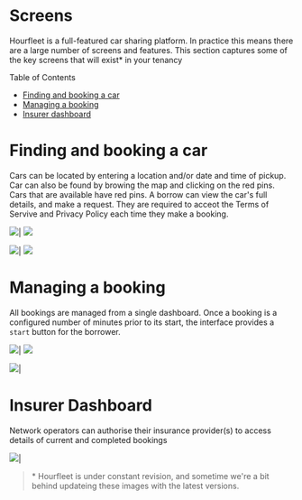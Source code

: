 # Screens  

Hourfleet is a full-featured car sharing platform. In practice this means there are a large number of screens and features. This section captures some of the key screens that will exist* in your tenancy

Table of Contents  
- [Finding and booking a car](#finding-and-booking-a-car)
- [Managing a booking](#managing-a-booking)
- [Insurer dashboard](#insurer-dashboard)


# Finding and booking a car 

Cars can be located by entering a location and/or date and time of pickup. Car can also be found by browing the map and clicking on the red pins. Cars that are available have red pins. A borrow can view the car's full details, and make a request. They are required to acceot the Terms of Servive and Privacy Policy each time they make a booking.

![](images/screens/car-search.jpg)| ![](images/screens/car-map.jpg) 

![](images/screens/booking-request.jpg)| ![](images/screens/booking-confirmation.jpg) 

# Managing a booking

All bookings are managed from a single dashboard. Once a booking is a configured number of minutes prior to its start, the interface provides a `start` button for the borrower.

![](images/screens/dashboard-main.jpg)| ![](images/screens/dashboard-contact.jpg) 

![](images/screens/dashboard-vehicle.jpg)|  



# Insurer Dashboard

Network operators can authorise their insurance provider(s) to access details of current and completed bookings

![](images/Insurers_Bookings_Desktop.jpg)|







> &ast; Hourfleet is under constant revision, and sometime we're a bit behind updateing these images with the latest versions. 

